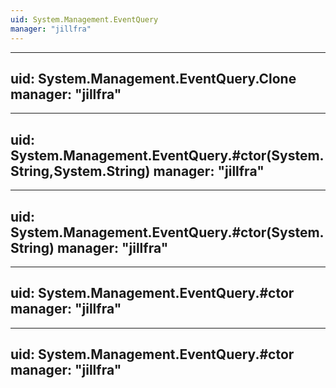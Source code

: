```yaml
---
uid: System.Management.EventQuery
manager: "jillfra"
---
```


---
uid: System.Management.EventQuery.Clone
manager: "jillfra"
---

---
uid: System.Management.EventQuery.#ctor(System.String,System.String)
manager: "jillfra"
---

---
uid: System.Management.EventQuery.#ctor(System.String)
manager: "jillfra"
---

---
uid: System.Management.EventQuery.#ctor
manager: "jillfra"
---

---
uid: System.Management.EventQuery.#ctor
manager: "jillfra"
---
